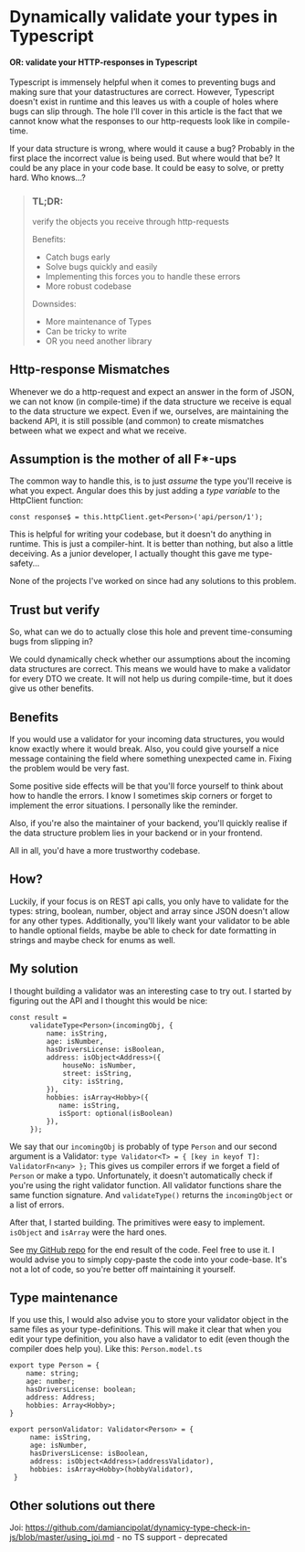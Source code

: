 # Dynamically validate your types in Typescript
#### OR: validate your HTTP-responses in Typescript
Typescript is immensely helpful when it comes to preventing bugs and 
making sure that your datastructures are correct. However, Typescript doesn't 
exist in runtime and this leaves us with a couple of holes where bugs can
slip through. The hole I'll cover in this article is the fact that we cannot
know what the responses to our http-requests look like in compile-time. 

If your data structure is wrong, where would it cause a bug? Probably in the
first place the incorrect value is being used. But where would that be? It
could be any place in your code base. It could be easy to solve, or pretty
hard. Who knows...?

> ### TL;DR:
> verify the objects you receive through http-requests
> 
> Benefits:
> - Catch bugs early
> - Solve bugs quickly and easily
> - Implementing this forces you to handle these errors
> - More robust codebase
> 
> Downsides:
> - More maintenance of Types
> - Can be tricky to write
> - OR you need another library

## Http-response Mismatches
Whenever we do a http-request and expect an answer in the form of JSON,
we can not know (in compile-time) if the data structure we receive is 
equal to the data structure we expect. Even if we, ourselves, are maintaining 
the backend API, it is still possible (and common) to create mismatches
between what we expect and what we receive.

## Assumption is the mother of all F*-ups
The common way to handle this, is to just *assume* the type you'll receive 
is what you expect. Angular does this by just adding a *type variable* to 
the HttpClient function:
```
const response$ = this.httpClient.get<Person>('api/person/1');
```
This is helpful for writing your codebase, but it doesn't do anything in 
runtime. This is just a compiler-hint. It is better than nothing, but also a 
little deceiving. As a junior developer, I actually thought this gave me 
type-safety...

None of the projects I've worked on since had any solutions to this problem.

## Trust but verify
So, what can we do to actually close this hole and prevent time-consuming bugs
from slipping in?

We could dynamically check whether our assumptions about the incoming data
structures are correct. This means we would have to make a validator for 
every DTO we create. It will not help us during compile-time, but it does 
give us other benefits. 

## Benefits
If you would use a validator for your incoming data structures, you would know
exactly where it would break. Also, you could give yourself a nice message
containing the field where something unexpected came in. Fixing the problem
would be very fast.

Some positive side effects will be that you'll force yourself to think about
how to handle the errors. I know I sometimes skip corners or forget to implement
the error situations. I personally like the reminder.

Also, if you're also the maintainer of your backend, you'll quickly realise if
the data structure problem lies in your backend or in your frontend.

All in all, you'd have a more trustworthy codebase.

## How?
Luckily, if your focus is on REST api calls, you only have to validate for the
types: string, boolean, number, object and array since JSON doesn't allow for 
any other types. Additionally, you'll likely want your validator to be able to handle optional
fields, maybe be able to check for date formatting in strings and maybe check
for enums as well.

## My solution
I thought building a validator was an interesting case to try out. I started by figuring
out the API and I thought this would be nice:
```
const result =
     validateType<Person>(incomingObj, {
         name: isString,
         age: isNumber,
         hasDriversLicense: isBoolean,
         address: isObject<Address>({
             houseNo: isNumber,
             street: isString,
             city: isString,
         }),
         hobbies: isArray<Hobby>({
            name: isString,
            isSport: optional(isBoolean)
         }),
     });
```
We say that our `incomingObj` is probably of type `Person` and our second argument
is a Validator:
`type Validator<T> = { [key in keyof T]: ValidatorFn<any> };`
This gives us compiler errors if we forget a field of `Person` or make a typo. Unfortunately,
it doesn't automatically check if you're using the right validator function.
All validator functions share the same function signature. And `validateType()` 
returns the `incomingObject` or a list of errors.

After that, I started building. The primitives were easy to implement. `isObject`
and `isArray` were the hard ones.

[//]: # (// TODO insert link)
See 
[my GitHub repo](https://github.com/TomRaaff/tr-utilities-lib/blob/main/src/util/fp/ValidateType.ts)
for the end result of the code. Feel free to use it. I would advise you to simply
copy-paste the code into your code-base. It's not a lot of code, so you're 
better off maintaining it yourself. 

## Type maintenance
If you use this, I would also advise you to store your validator object in the
same files as your type-definitions. This will make it clear that when you edit
your type definition, you also have a validator to edit (even though the compiler
does help you). Like this:
`Person.model.ts`
```
export type Person = {
    name: string;
    age: number;
    hasDriversLicense: boolean;
    address: Address;
    hobbies: Array<Hobby>;
}

export personValidator: Validator<Person> = {
     name: isString,
     age: isNumber,
     hasDriversLicense: isBoolean,
     address: isObject<Address>(addressValidator),
     hobbies: isArray<Hobby>(hobbyValidator),
 }
```

[//]: # (todo other solutions out there)

## Other solutions out there
Joi: https://github.com/damiancipolat/dynamicy-type-check-in-js/blob/master/using_joi.md
    - no TS support
    - deprecated